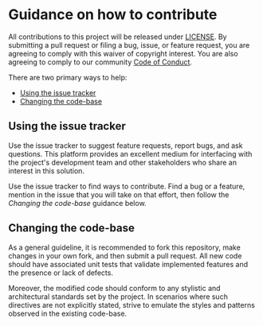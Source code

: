 # Guidance on how to contribute

All contributions to this project will be released under [LICENSE](LICENSE). By submitting a pull request or filing a bug, issue, or feature request, you are agreeing to comply with this waiver of copyright interest. You are also agreeing to comply to our community [Code of Conduct](CODE_OF_CONDUCT.md).

There are two primary ways to help:

* [Using the issue tracker](#tracker)
* [Changing the code-base](#code)

 <a name="tracker"></a>

## Using the issue tracker

Use the issue tracker to suggest feature requests, report bugs, and ask questions. This platform provides an excellent medium for interfacing with the project's development team and other stakeholders who share an interest in this solution.

Use the issue tracker to find ways to contribute. Find a bug or a feature, mention in the issue that you will take on that effort, then follow the _Changing the code-base_ guidance below.

<a name="code"></a>

## Changing the code-base

As a general guideline, it is recommended to fork this repository, make changes in your own fork, and then submit a pull request. All new code should have associated unit tests that validate implemented features and the presence or lack of defects.

Moreover, the modified code should conform to any stylistic and architectural standards set by the project. In scenarios where such directives are not explicitly stated, strive to emulate the styles and patterns observed in the existing code-base.

